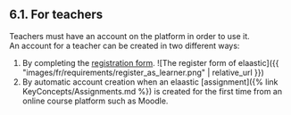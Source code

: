 ## 6.1. For teachers

Teachers must have an account on the platform in order to use it.  
An account for a teacher can be created in two different ways:

1. By completing the [registration form](https://elaastic.irit.fr/elaastic-questions/register).
![The register form of elaastic]({{ "images/fr/requirements/register_as_learner.png" | relative_url }})
2. By automatic account creation when an elaastic [assignment]({% link KeyConcepts/Assignments.md %}) is created for the
first time from an online course platform such as Moodle.
